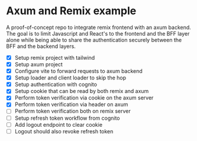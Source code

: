 # Axum and Remix example

A proof-of-concept repo  to integrate remix frontend with an axum backend. 
The goal is to limit Javascript and React's to the frontend and the BFF 
layer alone while being able to share the authentication securely between the
BFF and the backend layers.

* [x] Setup remix project with tailwind
* [x] Setup axum project
* [x] Configure vite to forward requests to axum backend
* [x] Setup loader and client loader to skip the hop
* [x] Setup authentication with cognito
* [x] Setup cookie that can be read by both remix and axum
* [x] Perform token verification via cookie on the axum server
* [x] Perform token verification via header on axum
* [ ] Perform token verification both on remix server 
* [ ] Setup refresh token workflow from cognito
* [ ] Add logout endpoint to clear cookie
* [ ] Logout should also revoke refresh token

